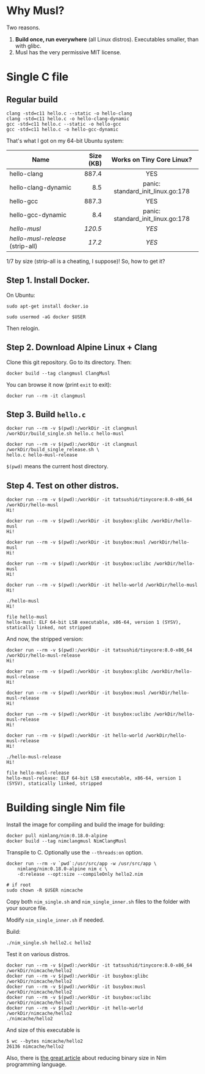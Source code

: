 # Why Musl?

Two reasons.

1. **Build once, run everywhere** (all Linux distros). Executables smaller, than with glibc.
2. Musl has the very permissive MIT license.

# Single C file

## Regular build

    clang -std=c11 hello.c --static -o hello-clang
    clang -std=c11 hello.c -o hello-clang-dynamic
    gcc -std=c11 hello.c --static -o hello-gcc
    gcc -std=c11 hello.c -o hello-gcc-dynamic

That's what I got on my 64-bit Ubuntu system:

| Name                    | Size (KB) | Works on Tiny Core Linux?         |
| ----------------------- | --------: | :-------------------------------: |
| hello-clang             |     887.4 | YES                               |
| hello-clang-dynamic     |       8.5 | panic: standard_init_linux.go:178 |
| hello-gcc               |     887.3 | YES                               |
| hello-gcc-dynamic       |       8.4 | panic: standard_init_linux.go:178 |
| *hello-musl*            |   *120.5* | *YES*                             |
| *hello-musl-release* (strip-all)   |    *17.2* | *YES*                             |

1/7 by size (strip-all is a cheating, I suppose)! So, how to get it?

## Step 1. Install Docker.

On Ubuntu:

    sudo apt-get install docker.io

    sudo usermod -aG docker $USER
    
Then relogin.

## Step 2. Download Alpine Linux + Clang

Clone this git repository. Go to its directory. Then:

    docker build --tag clangmusl ClangMusl

You can browse it now (print `exit` to exit):

    docker run --rm -it clangmusl

## Step 3. Build `hello.c`

    docker run --rm -v $(pwd):/workDir -it clangmusl /workDir/build_single.sh hello.c hello-musl
    
    docker run --rm -v $(pwd):/workDir -it clangmusl /workDir/build_single_release.sh \
    hello.c hello-musl-release

`$(pwd)` means the current host directory.

## Step 4. Test on other distros.

    docker run --rm -v $(pwd):/workDir -it tatsushid/tinycore:8.0-x86_64 /workDir/hello-musl
    Hi!

    docker run --rm -v $(pwd):/workDir -it busybox:glibc /workDir/hello-musl
    Hi!

    docker run --rm -v $(pwd):/workDir -it busybox:musl /workDir/hello-musl
    Hi!

    docker run --rm -v $(pwd):/workDir -it busybox:uclibc /workDir/hello-musl
    Hi!

    docker run --rm -v $(pwd):/workDir -it hello-world /workDir/hello-musl
    Hi!

    ./hello-musl 
    Hi!

    file hello-musl
    hello-musl: ELF 64-bit LSB executable, x86-64, version 1 (SYSV), statically linked, not stripped

And now, the stripped version:

    docker run --rm -v $(pwd):/workDir -it tatsushid/tinycore:8.0-x86_64 /workDir/hello-musl-release
    Hi!

    docker run --rm -v $(pwd):/workDir -it busybox:glibc /workDir/hello-musl-release
    Hi!

    docker run --rm -v $(pwd):/workDir -it busybox:musl /workDir/hello-musl-release
    Hi!

    docker run --rm -v $(pwd):/workDir -it busybox:uclibc /workDir/hello-musl-release
    Hi!

    docker run --rm -v $(pwd):/workDir -it hello-world /workDir/hello-musl-release
    Hi!

    ./hello-musl-release
    Hi!

    file hello-musl-release
    hello-musl-release: ELF 64-bit LSB executable, x86-64, version 1 (SYSV), statically linked, stripped

# Building single Nim file

Install the image for compiling and build the image for building:

```
docker pull nimlang/nim:0.18.0-alpine
docker build --tag nimclangmusl NimClangMusl
```

Transpile to C. Optionally use the `--threads:on` option.

```
docker run --rm -v `pwd`:/usr/src/app -w /usr/src/app \
    nimlang/nim:0.18.0-alpine nim c \
    -d:release --opt:size --compileOnly hello2.nim

# if root
sudo chown -R $USER nimcache
```

Copy both `nim_single.sh` and `nim_single_inner.sh` files to the folder with your source file.

Modify `nim_single_inner.sh` if needed.

Build:

```
./nim_single.sh hello2.c hello2
```

Test it on various distros.

    docker run --rm -v $(pwd):/workDir -it tatsushid/tinycore:8.0-x86_64 /workDir/nimcache/hello2
    docker run --rm -v $(pwd):/workDir -it busybox:glibc /workDir/nimcache/hello2
    docker run --rm -v $(pwd):/workDir -it busybox:musl /workDir/nimcache/hello2
    docker run --rm -v $(pwd):/workDir -it busybox:uclibc /workDir/nimcache/hello2
    docker run --rm -v $(pwd):/workDir -it hello-world /workDir/nimcache/hello2
    ./nimcache/hello2

And size of this executable is

    $ wc --bytes nimcache/hello2
    26136 nimcache/hello2

Also, there is [the great article](https://hookrace.net/blog/nim-binary-size/) about
reducing binary size in Nim programming language.
